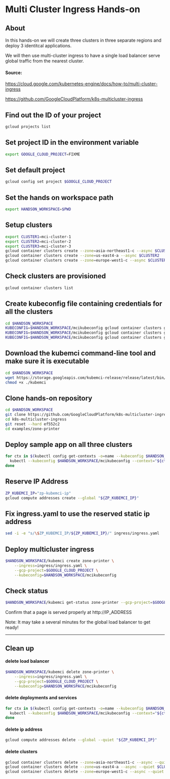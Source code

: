 # Multi Cluster Ingress Hands-on

## About
In this hands-on we will create three clusters in three separate regions and deploy 3 identitcal applications.

We will then use multi-cluster ingress to have a single load balancer serve global traffic from the nearest cluster.

#### Source:

https://cloud.google.com/kubernetes-engine/docs/how-to/multi-cluster-ingress

https://github.com/GoogleCloudPlatform/k8s-multicluster-ingress


## Find out the ID of your project
```bash
gcloud projects list
```

## Set project ID in the environment variable
```bash
export GOOGLE_CLOUD_PROJECT=FIXME
```

## Set default project
```bash
gcloud config set project $GOOGLE_CLOUD_PROJECT
```

## Set the hands on workspace path
```bash
export HANDSON_WORKSPACE=$PWD
```

## Setup clusters
```bash
export CLUSTER1=mci-cluster-1
export CLUSTER2=mci-cluster-2
export CLUSTER3=mci-cluster-3
gcloud container clusters create --zone=asia-northeast1-c --async $CLUSTER1
gcloud container clusters create --zone=us-east4-a --async $CLUSTER2
gcloud container clusters create --zone=europe-west1-c --async $CLUSTER3
```

## Check clusters are provisioned
```bash
gcloud container clusters list
```

## Create kubeconfig file containing credentials for all the clusters
```bash
cd $HANDSON_WORKSPACE
KUBECONFIG=$HANDSON_WORKSPACE/mcikubeconfig gcloud container clusters get-credentials --zone=asia-northeast1-c $CLUSTER1
KUBECONFIG=$HANDSON_WORKSPACE/mcikubeconfig gcloud container clusters get-credentials --zone=us-east4-a $CLUSTER2
KUBECONFIG=$HANDSON_WORKSPACE/mcikubeconfig gcloud container clusters get-credentials --zone=europe-west1-c $CLUSTER3
```


## Download the kubemci command-line tool and make sure it is executable
```bash
cd $HANDSON_WORKSPACE
wget https://storage.googleapis.com/kubemci-release/release/latest/bin/linux/amd64/kubemci
chmod +x ./kubemci
```


## Clone hands-on repository
```bash
cd $HANDSON_WORKSPACE
git clone https://github.com/GoogleCloudPlatform/k8s-multicluster-ingress.git
cd k8s-multicluster-ingress
git reset --hard ef552c2
cd examples/zone-printer
```

## Deploy sample app on all three clusters
```bash
for ctx in $(kubectl config get-contexts -o=name --kubeconfig $HANDSON_WORKSPACE/mcikubeconfig); do
  kubectl --kubeconfig $HANDSON_WORKSPACE/mcikubeconfig --context="${ctx}" create -f manifests/
done
```

## Reserve IP Address
```bash
ZP_KUBEMCI_IP="zp-kubemci-ip"
gcloud compute addresses create --global "${ZP_KUBEMCI_IP}"
```

## Fix ingress.yaml to use the reserved static ip address
```bash
sed -i -e "s/\$ZP_KUBEMCI_IP/${ZP_KUBEMCI_IP}/" ingress/ingress.yaml
```


## Deploy multicluster ingress
```bash
$HANDSON_WORKSPACE/kubemci create zone-printer \
    --ingress=ingress/ingress.yaml \
    --gcp-project=$GOOGLE_CLOUD_PROJECT \
    --kubeconfig=$HANDSON_WORKSPACE/mcikubeconfig
```

## Check status
```bash
$HANDSON_WORKSPACE/kubemci get-status zone-printer --gcp-project=$GOOGLE_CLOUD_PROJECT
```
Confirm that a page is served properly at http://IP_ADDRESS

Note: It may take a several minutes for the global load balancer to get ready!

---

## Clean up
#### delete load balancer
```bash
$HANDSON_WORKSPACE/kubemci delete zone-printer \
    --ingress=ingress/ingress.yaml \
    --gcp-project=$GOOGLE_CLOUD_PROJECT \
    --kubeconfig=$HANDSON_WORKSPACE/mcikubeconfig
```
#### delete deployments and services
```bash
for ctx in $(kubectl config get-contexts -o=name --kubeconfig $HANDSON_WORKSPACE/mcikubeconfig); do
  kubectl --kubeconfig $HANDSON_WORKSPACE/mcikubeconfig --context="${ctx}" delete -f manifests/
done
```


#### delete ip address
```bash
gcloud compute addresses delete --global --quiet "${ZP_KUBEMCI_IP}"
```

#### delete clusters
```bash
gcloud container clusters delete --zone=asia-northeast1-c --async --quiet $CLUSTER1
gcloud container clusters delete --zone=us-east4-a --async --quiet $CLUSTER2
gcloud container clusters delete --zone=europe-west1-c --async --quiet $CLUSTER3
```
